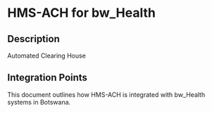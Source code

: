# HMS-ACH for bw_Health

## Description

Automated Clearing House

## Integration Points

This document outlines how HMS-ACH is integrated with bw_Health systems in Botswana.
